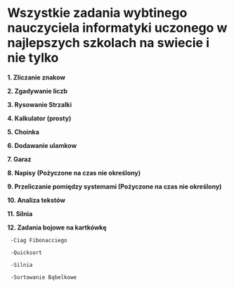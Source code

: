# Wszystkie zadania wybtinego nauczyciela informatyki uczonego w najlepszych szkolach na swiecie i nie tylko

**1. Zliczanie znakow**

**2. Zgadywanie liczb**

**3. Rysowanie Strzalki**

**4. Kalkulator (prosty)**

**5. Choinka**

**6. Dodawanie ulamkow**

**7. Garaz**

**8. Napisy (Pożyczone na czas nie określony)**

**9. Przeliczanie pomiędzy systemami (Pożyczone na czas nie określony)**

**10. Analiza tekstów**

**11. Silnia**

**12. Zadania bojowe na kartkówkę**

     -Ciag Fibonacciego
     
     -Quicksort
     
     -Silnia
     
     -Sortowanie Bąbelkowe

  
